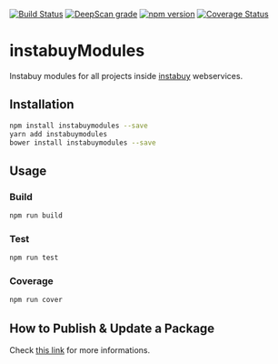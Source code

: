 [![Build Status](https://travis-ci.org/swallville/instabuyModules.svg?branch=master)](https://travis-ci.org/swallville/instabuyModules)
[![DeepScan grade](https://deepscan.io/api/projects/2250/branches/12684/badge/grade.svg)](https://deepscan.io/dashboard#view=project&pid=2250&bid=12684)
[![npm version](https://badge.fury.io/js/instabuymodules.svg)](https://badge.fury.io/js/instabuymodules)
[![Coverage Status](https://coveralls.io/repos/github/swallville/instabuyModules/badge.png?branch=master)](https://coveralls.io/github/swallville/instabuyModules?branch=master)
# instabuyModules
Instabuy modules for all projects inside [instabuy](https://instabuy.com.br "Instabuy website") webservices.

## Installation 
```sh
npm install instabuymodules --save
yarn add instabuymodules
bower install instabuymodules --save
```
## Usage
### Build 
```sh
npm run build
```
### Test 
```sh
npm run test
```
### Coverage 
```sh
npm run cover
```
## How to Publish & Update a Package
Check [this link](https://docs.npmjs.com/getting-started/publishing-npm-packages#how-to-publish-a-package "Npm Documents") for more informations.
